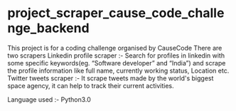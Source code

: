 # project_scraper_cause_code_challenge_backend
This project is for a coding challenge organised by CauseCode
There are two scrapers 
Linkedin profile scraper :- Search for profiles in linkedin with some specific keywords(eg. “Software developer” and “India”) and scrape the profile information like full name, currently working status, Location etc.
Twitter tweets scraper :- It scrape tweets made by the world's biggest space agency, it can help to track their current activities.

Language used :- Python3.0
